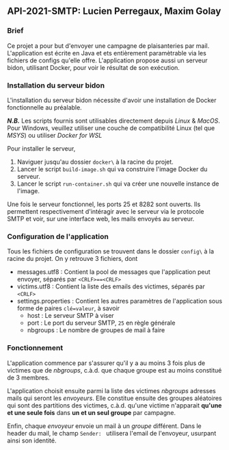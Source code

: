 API-2021-SMTP: Lucien Perregaux, Maxim Golay
--------------------------------------------

### Brief
Ce projet a pour but d'envoyer une campagne de plaisanteries par mail.
L'application est écrite en Java et ets entièrement paramètrable via les fichiers de configs qu'elle offre.
L'application propose aussi un serveur bidon, utilisant Docker, pour voir le résultat de son exécution.


### Installation du serveur bidon
L'installation du serveur bidon nécessite d'avoir une installation de Docker fonctionnelle au préalable.

***N.B.*** Les scripts fournis sont utilisables directement depuis *Linux* & *MacOS*.  
Pour Windows, veuillez utiliser une couche de compatibilité Linux (tel que *MSYS*) ou utiliser *Docker for WSL*

Pour installer le serveur,  

1. Naviguer jusqu'au dossier `docker\` à la racine du projet.
2. Lancer le script `build-image.sh` qui va construire l'image Docker du serveur.     
3. Lancer le script `run-container.sh` qui va créer une nouvelle instance de l'image.

Une fois le serveur fonctionnel, les ports 25 et 8282 sont ouverts. Ils permettent
respectivement d'intéragir avec le serveur via le protocole SMTP et voir, sur une
interface web, les mails envoyés au serveur.

### Configuration de l'application

Tous les fichiers de configuration se trouvent dans le dossier `config\` à la racine du projet.
On y retrouve 3 fichiers, dont

- messages.utf8 : Contient la pool de messages que l'application peut envoyer, séparés par `<CRLF>==<CRLF>`
- victims.utf8 : Contient la liste des emails des victimes, séparés par `<CRLF>`
- settings.properties : Contient les autres paramètres de l'application sous forme de paires `clé=valeur`, à savoir
  - host : Le serveur SMTP à viser
  - port : Le port du serveur SMTP, `25` en règle générale
  - nbgroups : Le nombre de groupes de mail à faire

### Fonctionnement

L'application commence par s'assurer qu'il y a au moins 3 fois plus de victimes que de *nbgroups*,
c.à.d. que chaque groupe est au moins constitué de 3 membres.

L'application choisit ensuite parmi la liste des victimes *nbgroups* adresses mails qui seront les *envoyeurs*.
Elle constitue ensuite des groupes aléatoires qui sont des partitions des victimes, c.à.d. qu'une victime
n'apparait **qu'une et une seule fois** dans **un et un seul groupe** par campagne.

Enfin, chaque *envoyeur* envoie un mail à un *groupe* différent. Dans le header du mail, le champ `Sender: `
utilisera l'email de l'envoyeur, usurpant ainsi son identité.